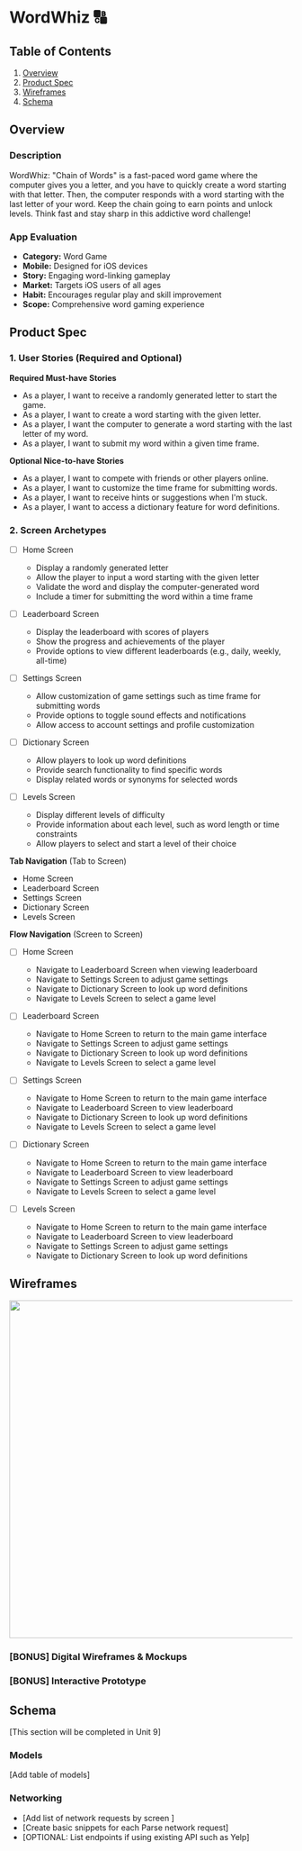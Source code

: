 WordWhiz 🔠
===



## Table of Contents

1. [Overview](#Overview)
2. [Product Spec](#Product-Spec)
3. [Wireframes](#Wireframes)
4. [Schema](#Schema)

## Overview

### Description
WordWhiz: "Chain of Words" is a fast-paced word game where the computer gives you a letter, and you have to quickly create a word starting with that letter. Then, the computer responds with a word starting with the last letter of your word. Keep the chain going to earn points and unlock levels. Think fast and stay sharp in this addictive word challenge!


### App Evaluation

- **Category:** Word Game
- **Mobile:** Designed for iOS devices
- **Story:** Engaging word-linking gameplay
- **Market:** Targets iOS users of all ages
- **Habit:** Encourages regular play and skill improvement
- **Scope:** Comprehensive word gaming experience

## Product Spec

### 1. User Stories (Required and Optional)

**Required Must-have Stories**

* As a player, I want to receive a randomly generated letter to start the game.
* As a player, I want to create a word starting with the given letter.
* As a player, I want the computer to generate a word starting with the last letter of my word.
* As a player, I want to submit my word within a given time frame.
 

**Optional Nice-to-have Stories**

* As a player, I want to compete with friends or other players online.
* As a player, I want to customize the time frame for submitting words.
* As a player, I want to receive hints or suggestions when I'm stuck.
* As a player, I want to access a dictionary feature for word definitions.

### 2. Screen Archetypes

- [ ] Home Screen
  * Display a randomly generated letter
  * Allow the player to input a word starting with the given letter
  * Validate the word and display the computer-generated word
  * Include a timer for submitting the word within a time frame

- [ ] Leaderboard Screen
  * Display the leaderboard with scores of players
  * Show the progress and achievements of the player
  * Provide options to view different leaderboards (e.g., daily, weekly, all-time)

- [ ] Settings Screen
  * Allow customization of game settings such as time frame for submitting words
  * Provide options to toggle sound effects and notifications
  * Allow access to account settings and profile customization

- [ ] Dictionary Screen
  * Allow players to look up word definitions
  * Provide search functionality to find specific words
  * Display related words or synonyms for selected words

- [ ] Levels Screen
  * Display different levels of difficulty
  * Provide information about each level, such as word length or time constraints
  * Allow players to select and start a level of their choice


**Tab Navigation** (Tab to Screen)

* Home Screen
* Leaderboard Screen
* Settings Screen
* Dictionary Screen
* Levels Screen

**Flow Navigation** (Screen to Screen)

- [ ] Home Screen
  * Navigate to Leaderboard Screen when viewing leaderboard
  * Navigate to Settings Screen to adjust game settings
  * Navigate to Dictionary Screen to look up word definitions
  * Navigate to Levels Screen to select a game level

- [ ] Leaderboard Screen
  * Navigate to Home Screen to return to the main game interface
  * Navigate to Settings Screen to adjust game settings
  * Navigate to Dictionary Screen to look up word definitions
  * Navigate to Levels Screen to select a game level

- [ ] Settings Screen
  * Navigate to Home Screen to return to the main game interface
  * Navigate to Leaderboard Screen to view leaderboard
  * Navigate to Dictionary Screen to look up word definitions
  * Navigate to Levels Screen to select a game level

- [ ] Dictionary Screen
  * Navigate to Home Screen to return to the main game interface
  * Navigate to Leaderboard Screen to view leaderboard
  * Navigate to Settings Screen to adjust game settings
  * Navigate to Levels Screen to select a game level

- [ ] Levels Screen
  * Navigate to Home Screen to return to the main game interface
  * Navigate to Leaderboard Screen to view leaderboard
  * Navigate to Settings Screen to adjust game settings
  * Navigate to Dictionary Screen to look up word definitions

## Wireframes

<img src="YOUR_WIREFRAME_IMAGE_URL" width=600>

### [BONUS] Digital Wireframes & Mockups

### [BONUS] Interactive Prototype

## Schema 

[This section will be completed in Unit 9]

### Models

[Add table of models]

### Networking

- [Add list of network requests by screen ]
- [Create basic snippets for each Parse network request]
- [OPTIONAL: List endpoints if using existing API such as Yelp]
